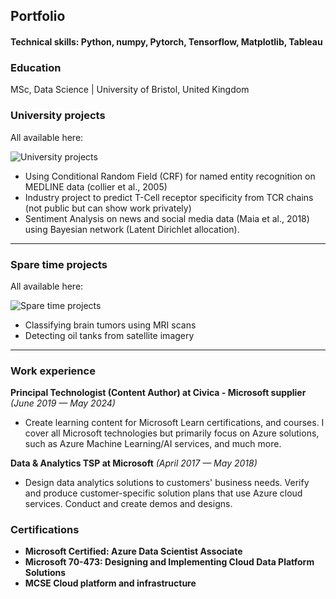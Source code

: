 ## Portfolio
#### Technical skills: Python, numpy, Pytorch, Tensorflow, Matplotlib, Tableau
### Education

MSc, Data Science | University of Bristol, United Kingdom

### University projects
All available here: 

![University projects](https://img.shields.io/badge/GitHub-View_in_GitHub-blue?logo=GitHub)

- Using Conditional Random Field (CRF) for named entity recognition on MEDLINE data (collier et al., 2005)
- Industry project to predict T-Cell receptor specificity from TCR chains (not public but can show work privately)
- Sentiment Analysis on news and social media data (Maia et al., 2018) using Bayesian network (Latent Dirichlet allocation).


---

### Spare time projects
All available here: 

![Spare time projects](https://img.shields.io/badge/GitHub-View_in_GitHub-blue?logo=GitHub&color=red)

- Classifying brain tumors using MRI scans 
- Detecting oil tanks from satellite imagery



---
        

### Work experience

**Principal Technologist (Content Author) at Civica  - Microsoft supplier** *(June 2019 — May 2024)*
- Create learning content for Microsoft Learn
certifications, and courses. I cover all Microsoft technologies but 
primarily focus on Azure solutions, such as Azure Machine Learning/AI services, and much more.

**Data & Analytics TSP at Microsoft** *(April 2017 — May 2018)*
- Design data analytics solutions to customers' business needs. Verify 
and produce customer-specific solution plans that use Azure cloud 
services. Conduct and create demos and designs.

### Certifications
- **Microsoft Certified: Azure Data Scientist Associate**
- **Microsoft 70-473: Designing and Implementing Cloud Data Platform Solutions** 
- **MCSE Cloud platform and infrastructure**
